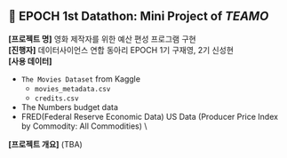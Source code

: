 ## 🚀 EPOCH 1st Datathon: Mini Project of *TEAMO*

**[프로젝트 명]** 영화 제작자를 위한 예산 편성 프로그램 구현 \
**[진행자]** 데이터사이언스 연합 동아리 EPOCH 1기 구재영, 2기 신성현 \
**[사용 데이터]**
- `The Movies Dataset` from Kaggle
  - `movies_metadata.csv`
  - `credits.csv`
- The Numbers budget data
- FRED(Federal Reserve Economic Data) US Data (Producer Price Index by Commodity: All Commodities) \

**[프로젝트 개요]**
(TBA)
